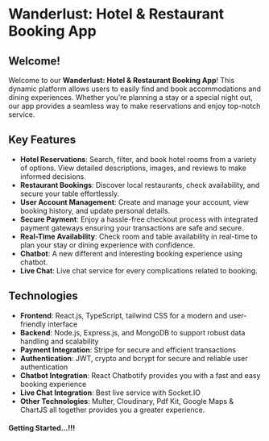 # Wanderlust: Hotel & Restaurant Booking App

## Welcome!

Welcome to our **Wanderlust: Hotel & Restaurant Booking App**! This dynamic platform allows users to easily find and book accommodations and dining experiences. Whether you’re planning a stay or a special night out, our app provides a seamless way to make reservations and enjoy top-notch service.

## Key Features

- **Hotel Reservations**: Search, filter, and book hotel rooms from a variety of options. View detailed descriptions, images, and reviews to make informed decisions.
- **Restaurant Bookings**: Discover local restaurants, check availability, and secure your table effortlessly.
- **User Account Management**: Create and manage your account, view booking history, and update personal details.
- **Secure Payment**: Enjoy a hassle-free checkout process with integrated payment gateways ensuring your transactions are safe and secure.
- **Real-Time Availability**: Check room and table availability in real-time to plan your stay or dining experience with confidence.
- **Chatbot**: A new different and interesting booking experience using chatbot.
- **Live Chat**: Live chat service for every complications related to booking.

## Technologies

- **Frontend**: React.js, TypeScript, tailwind CSS for a modern and user-friendly interface
- **Backend**: Node.js, Express.js, and MongoDB to support robust data handling and scalability
- **Payment Integration**: Stripe for secure and efficient transactions
- **Authentication**: JWT, crypto and bcrypt for secure and reliable user authentication
- **Chatbot Integration**: React Chatbotify provides you with a fast and easy booking experience
- **Live Chat Integration**: Best live service with Socket.IO
- **Other Technologies**: Multer, Cloudinary, Pdf Kit, Google Maps & ChartJS all together provides you a greater experience.

#### Getting Started...!!!

